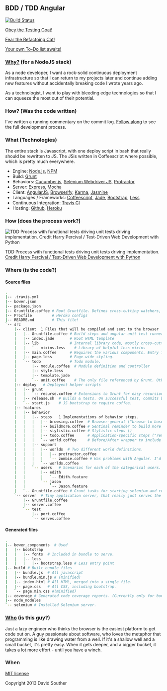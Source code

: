 ## BDD / TDD Angular
[![Build Status](https://travis-ci.org/DavidSouther/tdd-angular.png)](https://travis-ci.org/DavidSouther/tdd-angular)

[Obey the Testing Goat!](3)

[Fear the Refactoing Cat!](20)

[Your own To-Do list awaits!][deployed]

### [Why?](1) (for a NodeJS stack)

As a node developer, I want a rock-solid continuous deployment infrastructure so that I can return to my projects later and continue adding new features without accidentally breaking code I wrote years ago.

As a technologist, I want to play with bleeding edge technologies so that I can squeeze the most out of their potential.

### How? (Was the code written)

I've written a running commentary on the commit log. <a href="http://davidsouther.github.io/tdd-angular/">Follow along</a> to see the full development process.

### What (Technologies)

The entire stack is Javascript, with one deploy script in bash that really should be rewritten to JS. The JSis written in Coffeescript where possible, which is pretty much everywhere.

* Engine: [Node.js](2), [NPM](19)
* Build: [Grunt](4)
* Behaviors: [Cucumber.js](5), [Selenium Webdriver JS](6), [Protractor](7)
* Server: [Express](8), [Mocha](9)
* Client: [AngularJS](10), [Browserify](22), [Karma](11), [Jasmine](12)
* Languages / Frameworks: [Coffeescript](15), [Jade](16), [Bootstrap](17), [Less](18)
* Continuous Integration: [Travis CI](13)
* Hosting: [Github](21), [Heroku](14)

### How (does the process work?)

![TDD Process with functional tests driving unit tests driving implementation. Credit Harry Percival / Test-Driven Web Development with Python][tdd]

TDD Process with functional tests driving unit tests driving implementation. [Credit Harry Percival / Test-Driven Web Development with Python][tdd-cite]

### Where (is the code?)

#### Source files

```sh
.
|-- .travis.yml
|-- bower.json
|-- package.json
|-- Gruntfile.coffee # Root Gruntfile. Defines cross-cutting watchers, and includes component Grunts.
|-- Procfile	     # Heroku configs
|-- README.md	     # This file!
`-- src
    |-- client 	1 Files that will be compiled and sent to the browser
    |   |-- Gruntfile.coffee # Build steps and angular unit test runners
    |   |-- index.jade 	     # Root HTML template
    |   |-- lib              # Internal library code, mostly cross-cutting helpers.
    |   |   `-- mixins.less    # Library of helpful less mixins
    |   |-- main.coffee      # Requires the various components. Entry file for browserify.
    |   |-- page.less        # Page-wide styling. 
    |   `-- todo             # Todo module.
    |       |-- module.coffee  # Module definition and controller
    |       |-- style.less
    |       |-- template.jade
    |       `-- unit.coffee    # The only file referenced by Grunt. Others are required or imported.
    |-- deploy   # Deployent helper scripts
    |   |-- grunt
    |   |   `-- recurse.coffee # Extensions to Grunt for easy recursion
    |   |-- release.sh  # Builds & tests. On successful test, commits built files to master and deploys.
    |   `-- start.js    # JS bootstrap to require coffee.
    |-- features
    |   |-- behavior
    |   |   |-- steps	1 Implementations of behavior steps.
    |   |   |   |-- browsing.coffee  # Browser-general ("browse to base, enter into text field")
    |   |   |   |-- buildmore.coffee # Sentinal reminder to build more features!
    |   |   |   |-- stylistic.coffee # Stylistic steps ()
    |   |   |   |-- todo.coffee      # Application-specific steps ("remove item")
    |   |   |   `-- world.coffee     # Before/After wrapper to include correct world
    |   |   |-- support
    |   |   |   |-- worlds  # Two different world definitions.
    |   |   |   |   |-- protractor.coffee
    |   |   |   |   `-- zombie.coffee # Has problems with Angular. I'd like to use it, but protractor works for now.
    |   |   |   `-- worlds.coffee
    |   |   `-- users   # Scenarios for each of the categorical users.
    |   |       |-- edith
    |   |       |   `-- Edith.feature
    |   |       `-- jason
    |   |           `-- Jason.feature
    |   `-- Gruntfile.coffee # Grunt tasks for starting selenium and running cucumber features.
    `-- server  # Tiny application server, that really just serves the 4 or 5 bundle files.
        |-- Gruntfile.coffee
        |-- server.coffee
        `-- test
            |-- port.coffee
            `-- serves.coffee
```


#### Generated files
```sh
.
|-- bower_components  # Used 
|   |-- bootstrap
|   |   |-- fonts  # Included in bundle to serve.
|   |   |-- less
|   |   |   |-- bootstrap.less # Less entry point
|-- build # Built bundle files
|   |-- bundle.js  # All javascript
|   |-- bundle.min.js # (minified)
|   |-- index.html # All HTML, merged into a single file.
|   |-- page.css   # All CSS, including bootstrap.
|   `-- page.min.css #(minified)
|-- coverage # Generated code coverage reports. (Currently only for bundle.js)
|-- node_modules
`-- selenium # Installed Selenium server.
```

### [Who](23) (is this guy?)

Just a lazy engineer who thinks the browser is the easiest platform to get code out on. A guy passionate about software, who loves the metaphor that programming is like drawing water from a well. If it's a shallow well and a small bucket, it's pretty easy. When it gets deeper, and a bigger bucket, it takes a lot more effort - until you have a winch.

### When

[MIT license](24)

Copyright 2013 David Souther

[1]: http://chimera.labs.oreilly.com/books/1234000000754/pr01.html1_why_i_wrote_a_book_about_test_driven_development
[2]: http://nodejs.org
[3]: http://obeythetestinggoat.com
[4]: http://gruntjs.com/
[5]: https://github.com/cucumber/cucumber-js
[6]: https://npmjs.org/package/selenium-webdriver
[7]: https://github.com/angular/protractor
[8]: http://expressjs.com/
[9]: http://mochajs.org/
[10]: http://angularjs.org/
[11]: http://karma-runner.github.io/0.10/index.html
[12]: https://jasmine.github.io/
[13]: https://travis-ci.org/
[14]: https://dashboard.heroku.com/apps
[15]: http://coffeescript.org/
[16]: http://jade-lang.com/
[17]: http://getbootstrap.com/
[18]: http://lesscss.org/
[19]: https://npmjs.org/
[20]: http://d22zlbw5ff7yk5.cloudfront.net/images/stash-397-50c133ecb9e66.gif
[21]: https://github.com/
[22]: https://github.com/substack/node-browserify
[23]: http://davidsouther.com/
[24]: http://opensource.org/licenses/MIT
[tdd]: http://orm-chimera-prod.s3.amazonaws.com/1234000000754/images/tdd_flowchart_functional_and_unit.png
[tdd-cite]: http://chimera.labs.oreilly.com/books/1234000000754/ch04.html#_recap_the_tdd_process
[deployed]: https://github.com/DavidSouther/tdd-angular
